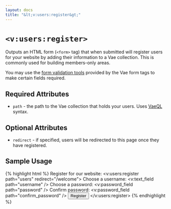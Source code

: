 ```yaml
---
layout: docs
title: "&lt;v:users:register&gt;"
---
```


# `<v:users:register>`

Outputs an HTML form (`<form>` tag) that when submitted will register
users for your website by adding their information to a Vae collection.
This is commonly used for building members-only areas.

You may use the [form validation tools](/vaeml_form_validation/) provided
by the Vae form tags to make certain fields required.

## Required Attributes

-   `path` - the path to the Vae collection that holds your users. Uses
    [VaeQL](/vaeql/) syntax.

## Optional Attributes

-   `redirect` - if specified, users will be redirected to this page
    once they have registered.

## Sample Usage

{% highlight html %}
Register for our website:
<v:users:register path="users" redirect="/welcome">
 Choose a username: <v:text_field path="username" />
 Choose a password: <v:password_field path="password" />
 Confirm password: <v:password_field path="confirm_password" />
 <input type="submit" value="Register" />
</v:users:register>
{% endhighlight %}
